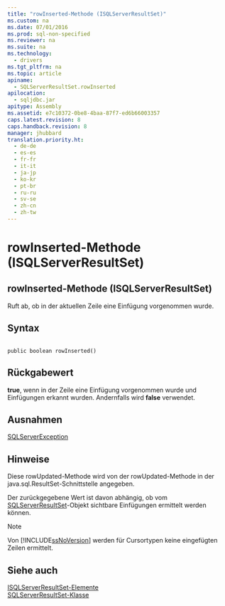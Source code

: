 ```yaml
---
title: "rowInserted-Methode (ISQLServerResultSet)"
ms.custom: na
ms.date: 07/01/2016
ms.prod: sql-non-specified
ms.reviewer: na
ms.suite: na
ms.technology: 
  - drivers
ms.tgt_pltfrm: na
ms.topic: article
apiname: 
  - SQLServerResultSet.rowInserted
apilocation: 
  - sqljdbc.jar
apitype: Assembly
ms.assetid: e7c10372-0be8-4baa-87f7-ed6b66003357
caps.latest.revision: 8
caps.handback.revision: 8
manager: jhubbard
translation.priority.ht: 
  - de-de
  - es-es
  - fr-fr
  - it-it
  - ja-jp
  - ko-kr
  - pt-br
  - ru-ru
  - sv-se
  - zh-cn
  - zh-tw
---
```

# rowInserted-Methode (ISQLServerResultSet)
    
## rowInserted\-Methode \(ISQLServerResultSet\)  
 Ruft ab, ob in der aktuellen Zeile eine Einfügung vorgenommen wurde.  
  
## Syntax  
  
```  
  
public boolean rowInserted()  
```  
  
## Rückgabewert  
 **true**, wenn in der Zeile eine Einfügung vorgenommen wurde und Einfügungen erkannt wurden. Andernfalls wird **false** verwendet.  
  
## Ausnahmen  
 [SQLServerException](../content/SQLServerException-Class.md)  
  
## Hinweise  
 Diese rowUpdated\-Methode wird von der rowUpdated\-Methode in der java.sql.ResultSet\-Schnittstelle angegeben.  
  
 Der zurückgegebene Wert ist davon abhängig, ob vom [SQLServerResultSet](../content/SQLServerResultSet-Class.md)\-Objekt sichtbare Einfügungen ermittelt werden können.  
  
> [!NOTE]  
>  Von [!INCLUDE[ssNoVersion](../content/includes/ssNoVersion_md.md)] werden für Cursortypen keine eingefügten Zeilen ermittelt.  
  
## Siehe auch  
 [ISQLServerResultSet-Elemente](../content/SQLServerResultSet-Members.md)   
 [SQLServerResultSet-Klasse](../content/SQLServerResultSet-Class.md)  
  
  